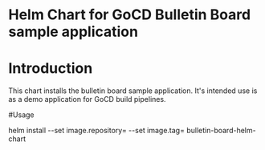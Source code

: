 # Helm Chart for GoCD Bulletin Board sample application

# Introduction

This chart installs the bulletin board sample application. It's intended use is as a demo application for GoCD build pipelines.

#Usage

helm install --set image.repository=<image name> --set image.tag=<image tag>  bulletin-board-helm-chart
